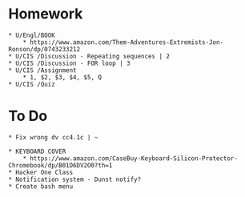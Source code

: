 # Homework

    * U/Engl/BOOK
        * https://www.amazon.com/Them-Adventures-Extremists-Jon-Ronson/dp/0743233212
    * U/CIS /Discussion - Repeating sequences | 2
    * U/CIS /Discussion - FOR loop | 3
    * U/CIS /Assignment
        * 1, $2, $3, $4, $5, Q
    * U/CIS /Quiz

# To Do

    * Fix wrong dv cc4.1c | ~

    * KEYBOARD COVER
        * https://www.amazon.com/CaseBuy-Keyboard-Silicon-Protector-Chromebook/dp/B01D6DV2O0?th=1
    * Hacker One Class
    * Notification system - Dunst notify?
    * Create bash menu
